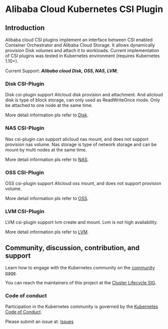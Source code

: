 # Alibaba Cloud Kubernetes CSI Plugin

## Introduction
Alibaba cloud CSI plugins implement an interface between CSI enabled Container
Orchestrator and Alibaba Cloud Storage. It allows dynamically provision Disk
volumes and attach it to workloads.
Current implementation of CSI plugins was tested in Kubernetes environment (requires Kubernetes 1.10+).

Current Support: ***Alibaba cloud Disk, OSS, NAS, LVM***;


### Disk CSI-Plugin

Disk csi-plugin support Alicloud disk provision and attachment. And alicloud disk is type of block storage, can only used as ReadWriteOnce mode. Only be attached to one node at the same time.

More detail information pls refer to [Disk](./docs/disk.md).

### NAS CSI-Plugin

Nas csi-plugin can support alicloud nas mount, and does not support provision nas volume. Nas storage is type of network storage and can be mount by multi nodes at the same time.

More detail information pls refer to [NAS](./docs/nas.md).


### OSS CSI-Plugin

OSS csi-plugin support Alicloud oss mount, and does not support provision volume.

More detail information pls refer to [OSS](./docs/oss.md).

### LVM CSI-Plugin

LVM csi-plugin support lvm create and mount. Lvm is not high availability.

More detail information pls refer to [LVM](./docs/lvm.md).


## Community, discussion, contribution, and support

Learn how to engage with the Kubernetes community on the [community page](https://kubernetes.io/community/).

You can reach the maintainers of this project at the [Cluster Lifecycle SIG](https://github.com/kubernetes/community/tree/master/sig-cluster-lifecycle#cluster-lifecycle-sig).


### Code of conduct

Participation in the Kubernetes community is governed by the [Kubernetes Code of Conduct](code-of-conduct.md).

Please submit an issue at: [Issues](https://github.com/AliyunContainerService/csi-plugin/issues)
